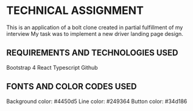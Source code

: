 # TECHNICAL ASSIGNMENT

This is an application of a bolt clone created in partial fulfillment of my interview
My task was to implement a new driver landing page design.

## REQUIREMENTS AND TECHNOLOGIES USED

Bootstrap 4
React
Typescript
Github

## FONTS AND COLOR CODES USED

Background color: #4450d5
Line color: #249364
Button color: #34d186

